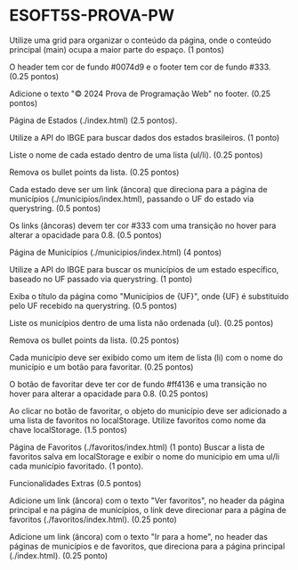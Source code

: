 # ESOFT5S-PROVA-PW
Utilize uma grid para organizar o conteúdo da página, onde o conteúdo principal (main) ocupa a maior parte do espaço. (1 pontos)

O header tem cor de fundo #0074d9 e o footer tem cor de fundo #333. (0.25 pontos)

Adicione o texto "© 2024 Prova de Programação Web" no footer. (0.25 pontos)

Página de Estados (./index.html) (2.5 pontos).

Utilize a API do IBGE para buscar dados dos estados brasileiros. (1 ponto)

Liste o nome de cada estado dentro de uma lista (ul/li). (0.25 pontos)

Remova os bullet points da lista. (0.25 pontos)

Cada estado deve ser um link (âncora) que direciona para a página de municípios (./municipios/index.html), passando o UF do estado via querystring. (0.5 pontos)

Os links (âncoras) devem ter cor #333 com uma transição no hover para alterar a opacidade para 0.8. (0.5 pontos)

Página de Municípios (./municipios/index.html) (4 pontos)

Utilize a API do IBGE para buscar os municípios de um estado específico, baseado no UF passado via querystring. (1 ponto)

Exiba o título da página como "Municípios de {UF}", onde {UF} é substituído pelo UF recebido na querystring. (0.5 pontos)

Liste os municípios dentro de uma lista não ordenada (ul). (0.25 pontos)

Remova os bullet points da lista. (0.25 pontos)

Cada município deve ser exibido como um item de lista (li) com o nome do município e um botão para favoritar. (0.25 pontos)

O botão de favoritar deve ter cor de fundo #ff4136 e uma transição no hover para alterar a opacidade para 0.8. (0.25 pontos)

Ao clicar no botão de favoritar, o objeto do município deve ser adicionado a uma lista de favoritos no localStorage. Utilize favoritos como nome da chave localStorage. (1.5 pontos)

Página de Favoritos (./favoritos/index.html) (1 ponto)
Buscar a lista de favoritos salva em localStorage e exibir o nome do municipio em uma ul/li cada município favoritado. (1 ponto).

Funcionalidades Extras (0.5 pontos)

Adicione um link (âncora) com o texto "Ver favoritos", no header da página principal e na página de municípios, o link deve direcionar para a página de favoritos (./favoritos/index.html). (0.25 ponto)

Adicione um link (âncora) com o texto "Ir para a home", no header das páginas de municípios e de favoritos, que direciona para a página principal (./index.html). (0.25 ponto)